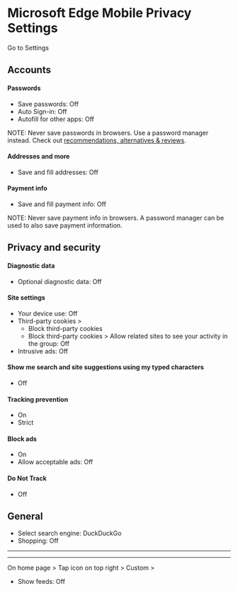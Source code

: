 # Microsoft Edge Mobile Privacy Settings

Go to Settings



## Accounts

#### Passwords
- Save passwords: Off
- Auto Sign-in: Off
- Autofill for other apps: Off
 
 NOTE: Never save passwords in browsers. Use a password manager instead. Check out [recommendations, alternatives & reviews](https://github.com/StellarSand/privacy-settings#recommendations-alternatives--reviews).
 
 #### Addresses and more
- Save and fill addresses: Off

#### Payment info
- Save and fill payment info: Off

NOTE: Never save payment info in browsers. A password manager can be used to also save payment information.



## Privacy and security

#### Diagnostic data
- Optional diagnostic data: Off

#### Site settings
- Your device use: Off
- Third-party cookies >
  - Block third-party cookies
  - Block third-party cookies > Allow related sites to see your activity in the group: Off
- Intrusive ads: Off

#### Show me search and site suggestions using my typed characters
- Off

#### Tracking prevention
- On
- Strict

#### Block ads
- On
- Allow acceptable ads: Off

#### Do Not Track
- Off



## General
- Select search engine: DuckDuckGo
- Shopping: Off



---
---

On home page > Tap icon on top right > Custom >
 - Show feeds: Off
